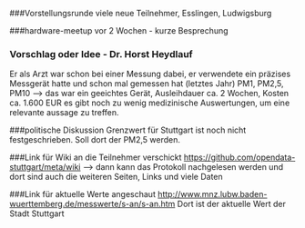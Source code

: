 ###Vorstellungsrunde
viele neue Teilnehmer, Esslingen, Ludwigsburg

###hardware-meetup vor 2 Wochen - kurze Besprechung 

### Vorschlag oder Idee - Dr. Horst Heydlauf
Er als Arzt war schon bei einer Messung dabei, er verwendete ein präzises Messgerät hatte und schon mal gemessen hat (letztes Jahr) PM1, PM2,5, PM10 --> das war ein geeichtes Gerät, Ausleihdauer ca. 2 Wochen, Kosten ca. 1.600 EUR
es gibt noch zu wenig medizinische Auswertungen, um eine relevante aussage zu treffen.

###politische Diskussion
Grenzwert für Stuttgart ist noch nicht festgeschrieben. Soll dort der PM2,5 werden.

###Link für Wiki an die Teilnehmer verschickt
https://github.com/opendata-stuttgart/meta/wiki --> dann kann das Protokoll nachgelesen werden und dort sind auch die weiteren Seiten, Links und viele Daten

###Link für aktuelle Werte angeschaut
http://www.mnz.lubw.baden-wuerttemberg.de/messwerte/s-an/s-an.htm
Dort ist der aktuelle Wert der Stadt Stuttgart

